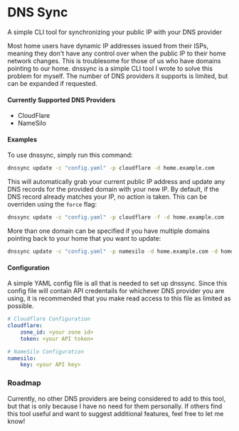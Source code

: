 # DNS Sync
A simple CLI tool for synchronizing your public IP with your DNS provider

Most home users have dynamic IP addresses issued from their ISPs, meaning they don't have any control over when the public IP to their home network changes. This is troublesome for those of us who have domains pointing to our home. dnssync is a simple CLI tool I wrote to solve this problem for myself. The number of DNS providers it supports is limited, but can be expanded if requested.

#### Currently Supported DNS Providers
- CloudFlare
- NameSilo

#### Examples

To use dnssync, simply run this command:

```sh
dnssync update -c "config.yaml" -p cloudflare -d home.example.com
```

This will automatically grab your current public IP address and update any DNS records for the provided domain with your new IP. By default, if the DNS record already matches your IP, no action is taken. This can be overriden using the `force` flag:

```sh
dnssync update -c "config.yaml" -p cloudflare -f -d home.example.com
```

More than one domain can be specified if you have multiple domains pointing back to your home that you want to update:

```sh
dnssync update -c "config.yaml" -p namesilo -d home.example.com -d home.mydomain.io
```

#### Configuration

A simple YAML config file is all that is needed to set up dnssync. Since this config file will contain API credentails for whichever DNS provider you are using, it is recommended that you make read access to this file as limited as possible.

```yaml
# Cloudflare Configuration
cloudflare:
    zone_id: <your zone id>
    token: <your API token>

# NameSilo Configuration
namesilo:
    key: <your API key>
```

### Roadmap

Currently, no other DNS providers are being considered to add to this tool, but that is only because I have no need for them personally. If others find this tool useful and want to suggest additional features, feel free to let me know!